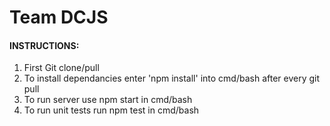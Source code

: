 # Team DCJS

#### INSTRUCTIONS:
1. First Git clone/pull
2. To install dependancies enter 'npm install' into cmd/bash after every git pull
3. To run server use npm start in cmd/bash
4. To run unit tests run npm test in cmd/bash
